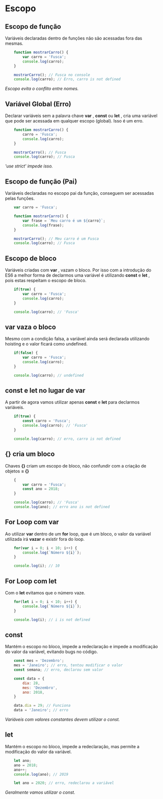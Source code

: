 # Escopo

## Escopo de função

Variáveis declaradas dentro de funções não são acessadas fora
das mesmas.

```js
    function mostrarCarro() {
        var carro = 'Fusca';
        console.log(carro);
    }

    mostrarCarro(); // Fusca no console
    console.log(carro); // Erro, carro is not defined
```

*Escopo evita o conflito entre*
*nomes.*

## Variável Global (Erro)

Declarar variáveis sem a palavra chave **var** , **const** ou **let** , cria
uma variável que pode ser acessada em qualquer escopo (global).
Isso é um erro.

```js
    function mostrarCarro() {
        carro = 'Fusca';
        console.log(carro);
    }

    mostrarCarro(); // Fusca
    console.log(carro); // Fusca
```

*'use strict' impede isso.*

## Escopo de função (Pai)

Variáveis declaradas no escopo pai da função, conseguem ser
acessadas pelas funções.

```js
    var carro = 'Fusca';

    function mostrarCarro() {
        var frase = `Meu carro é um ${carro}`;
        console.log(frase);
    }

    mostrarCarro(); // Meu carro é um Fusca
    console.log(carro); // Fusca
```

## Escopo de bloco

Variáveis criadas com **var** , vazam o bloco. Por isso com a
introdução do ES6 a melhor forma de declarmos uma variável é
utilizando **const** e **let** , pois estas respeitam o escopo de bloco.

```js
    if(true) {
        var carro = 'Fusca';
        console.log(carro);
    }

    console.log(carro); // 'Fusca'
```

## var vaza o bloco

Mesmo com a condição falsa, a variável ainda será declarada
utilizando hoisting e o valor ficará como undefined.

```js
    if(false) {
        var carro = 'Fusca';
        console.log(carro);
    }

    console.log(carro); // undefined
```

## const e let no lugar de var

A partir de agora vamos utilizar apenas **const** e **let** para
declarmos variáveis.

```js
    if(true) {
        const carro = 'Fusca';
        console.log(carro); // 'Fusca'
    }

    console.log(carro); // erro, carro is not defined
```

## {} cria um bloco

Chaves **{}** criam um escopo de bloco, não confundir com a
criação de objetos **= {}**

```js
    {
        var carro = 'Fusca';
        const ano = 2018;
    }

    console.log(carro); // 'Fusca'
    console.log(ano); // erro ano is not defined
```

## For Loop com var

Ao utilizar **var** dentro de um **for** loop, que é um bloco, o valor da
variável utilizada irá **vazar** e existir fora do loop.

```js
    for(var i = 0; i < 10; i++) {
        console.log(`Número ${i}`);
    }

    console.log(i); // 10
```

## For Loop com let

Com o **let** evitamos que o número vaze.

```js
    for(let i = 0; i < 10; i++) {
        console.log(`Número ${i}`);
    }

    console.log(i); // i is not defined
```

## const

Mantém o escopo no bloco, impede a redeclaração e impede a
modificação do valor da variável, evitando bugs no código.

```js
    const mes = 'Dezembro';
    mes = 'Janeiro'; // erro, tentou modificar o valor
    const semana; // erro, declarou sem valor

    const data = {
        dia: 28,
        mes: 'Dezembro',
        ano: 2018,
    }

    data.dia = 29; // Funciona
    data = 'Janeiro'; // erro
```

*Variáveis com valores constantes*
*devem utilizar o const.*

## let

Mantém o escopo no bloco, impede a redeclaração, mas permite a
modificação do valor da variável.

```js
    let ano;
    ano = 2018;
    ano++;
    console.log(ano); // 2019

    let ano = 2020; // erro, redeclarou a variável
```

*Geralmente vamos utilizar o*
*const.*